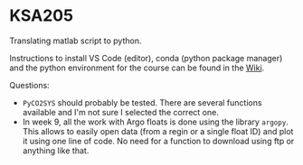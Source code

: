 # KSA205
 
Translating matlab script to python.

Instructions to install VS Code (editor), conda (python package manager) and the python environment for the course can be found in the [Wiki](https://github.com/julia-neme/KSA205/wiki).

Questions:
 - `PyCO2SYS` should probably be tested. There are several functions available and I'm not sure I selected the correct one. 
 - In week 9, all the work with Argo floats is done using the library `argopy`. This allows to easily open data (from a regin or a single float ID) and plot it using one line of code. No need for a function to download using ftp or anything like that.